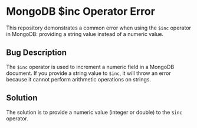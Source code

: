 # MongoDB $inc Operator Error

This repository demonstrates a common error when using the `$inc` operator in MongoDB: providing a string value instead of a numeric value.

## Bug Description
The `$inc` operator is used to increment a numeric field in a MongoDB document. If you provide a string value to `$inc`, it will throw an error because it cannot perform arithmetic operations on strings.

## Solution
The solution is to provide a numeric value (integer or double) to the `$inc` operator.
